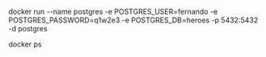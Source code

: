 docker run --name postgres -e POSTGRES_USER=fernando -e POSTGRES_PASSWORD=q1w2e3 -e POSTGRES_DB=heroes -p 5432:5432 -d postgres

docker ps
